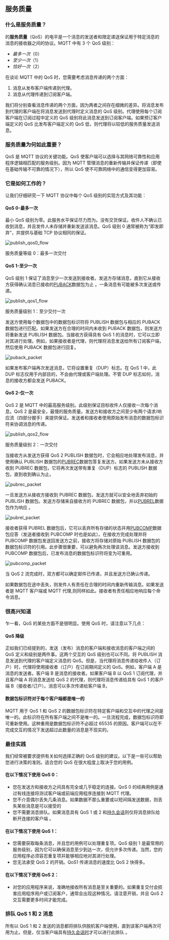 ## 服务质量

### 什么是服务质量？

的**服务质量**（QoS）的电平是一个消息的发送者和限定递送保证用于特定消息的消息的接收器之间的协议。MQTT 中有 3 个 QoS 级别：

- _最多一次_（0）
- _至少一次_（1）
- _恰好一次_（2）

在谈论 MQTT 中的 QoS 时，您需要考虑消息传递的两个方面：

1. 消息从发布客户端传递到代理。
2. 消息从代理传递到订阅客户端。

我们将分别查看消息传递的两个方面，因为两者之间存在细微的差异。将消息发布到代理的客户端在将消息发送到代理时定义消息的 QoS 级别。代理使用每个订阅客户端在订阅过程中定义的 QoS 级别将此消息发送到订阅客户端。如果预订客户端定义的 QoS 比发布客户端定义的 QoS 低，则代理将以较低的服务质量发送消息。

### 服务质量为何如此重要？

QoS 是 MQTT 协议的关键功能。QoS 使客户端可以选择与其网络可靠性和应用程序逻辑相匹配的服务级别。因为 MQTT 管理消息的重新传输并保证传递（即使在基础传输不可靠的情况下），所以 QoS 使不可靠网络中的通信变得更加容易。

### 它是如何工作的？

让我们仔细研究一下 MQTT 协议中每个 QoS 级别的实现方式及其功能：

#### QoS 0-最多一次

最小 QoS 级别为零。此服务水平保证尽力而为。没有交货保证。收件人不确认已收到消息，并且发件人未存储并重新发送该消息。QoS 级别 0 通常被称为“即发即弃”，并提供与基础 TCP 协议相同的保证。

![publish_qos0_flow](../pictures/qos-levels_qos0.svg)

服务质量等级 0：最多一次交付

#### QoS 1-至少一次

QoS 级别 1 保证了消息至少一次发送到接收者。发送方存储消息，直到它从接收方获得确认消息已接收的[PUBACK](http://docs.oasis-open.org/mqtt/mqtt/v3.1.1/os/mqtt-v3.1.1-os.html#_Toc398718043)数据包为止 。一条消息有可能被多次发送或传递。

![publish_qos1_flow](../pictures/qos-levels_qos1.svg)

服务质量级别 1：至少交付一次

发送方使用每个数据包中的数据包标识符将 PUBLISH 数据包与相应的 PUBACK 数据包进行匹配。如果发送方在合理的时间内未收到 PUBACK 数据包，则发送方将重新发送 PUBLISH 数据包。当接收方获得具有 QoS 1 的消息时，它可以立即对其进行处理。例如，如果接收者是代理，则代理将消息发送给所有订阅客户端，然后使用 PUBACK 数据包进行回复。

![puback_packet](../pictures/puback_packet.png)

如果发布客户端再次发送消息，它将设置重复（DUP）标志。在 QoS 1 中，此 DUP 标志仅用于内部目的，不会由代理或客户端处理。不管 DUP 标志如何，消息的接收方都会发送 PUBACK。

#### QoS 2-仅一次

QoS 2 是 MQTT 中的最高服务级别。此级别保证目标收件人仅接收一次每个消息。QoS 2 是最安全，最慢的服务质量。发送方和接收方之间至少有两个请求/响应流（四部分握手）来提供保证。发送者和接收者使用原始发布消息的数据包标识符来协调消息的传递。

![publish_qos2_flow](../pictures/qos-levels_qos2.svg)

服务质量级别 2：一次交付

当接收方从发送方获得 QoS 2 PUBLISH 数据包时，它会相应地处理发布消息，并使用确认 PUBLISH 数据包的[PUBREC](http://docs.oasis-open.org/mqtt/mqtt/v3.1.1/os/mqtt-v3.1.1-os.html#_Toc398718048)数据包答复发送方。如果发送方未从接收方收到 PUBREC 数据包，它将再次发送带有重复（DUP）标志的 PUBLISH 数据包，直到收到确认为止。

![pubrec_packet](../pictures/pubrec_packet.png)

一旦发送方从接收方接收到 PUBREC 数据包，发送方就可以安全地丢弃初始的 PUBLISH 数据包。发送方存储来自接收方的 PUBREC 数据包，并以[PUBREL](http://docs.oasis-open.org/mqtt/mqtt/v3.1.1/os/mqtt-v3.1.1-os.html#_Toc398718053)数据包作为响应 。

![pubrel_packet](../pictures/pubrel_packet.png)

接收者获得 PUBREL 数据包后，它可以丢弃所有存储的状态并用[PUBCOMP](http://docs.oasis-open.org/mqtt/mqtt/v3.1.1/os/mqtt-v3.1.1-os.html#_Toc398718058)数据包应答（发送者接收到 PUBCOMP 时也是如此）。在接收方完成处理并将 PUBCOMP 数据包发送回发送方之前，接收方将存储对原始 PUBLISH 数据包的数据包标识符的引用。此步骤很重要，可以避免再次处理该消息。发送方接收到 PUBCOMP 数据包后，已发布消息的数据包标识符将变为可重用。

![pubcomp_packet](../pictures/pubcomp_packet.png)

当 QoS 2 流完成时，双方都可以确定邮件已传递，并且发送方已确认传递。

如果数据包在途中丢失，则发件人有责任在合理的时间内重新传输消息。如果发送者是 MQTT 客户端或 MQTT 代理,则同样如此。接收者有责任相应地响应每个命令消息。

### 很高兴知道

乍一看，QoS 的某些方面不是很明显。使用 QoS 时，请注意以下几点：

#### QoS 降级

正如我们已经提到的，发送（发布）消息的客户端和接收消息的客户端之间的 QoS 定义和级别是两件事。这两个交互的 QoS 级别也可以不同。将 PUBLISH 消息发送到代理的客户端定义消息的 QoS。但是，当代理将消息传递给收件人（订户）时，代理将使用接收者（订户）在订阅期间定义的 QoS。例如，客户端 A 是消息的发送者。客户端 B 是消息的接收者。如果客户端 B 以 QoS 1 订阅代理，并且客户端 A 将消息发送给 QoS 2 的代理，则代理将消息传递给具有 QoS 1 的客户端 B（接收者/订户）。消息可以多次传递给客户端 B，

#### 数据包标识符对于每个客户端都是唯一的

MQTT 用于 QoS 1 和 QoS 2 的数据包标识符在特定客户端和交互中的代理之间是唯一的。此标识符在所有客户端之间不是唯一的。一旦流程完成，数据包标识符即可重新使用。这种重用是数据包标识符不必超过 65535 的原因。客户端可以在不完成交互的情况下发送超过此数量的消息是不现实的。

### 最佳实践

我们经常被要求提供有关如何选择正确的 QoS 级别的建议。以下是一些可以帮助您进行决策的准则。适合您的 QoS 在很大程度上取决于您的用例。

#### 在以下情况下使用 QoS 0：

- 您在发送方和接收方之间具有完全或几乎稳定的连接。QoS 0 的经典用例是通过有线连接将测试客户端或前端应用程序连接到 MQTT 代理。
- 您不介意偶尔丢失几条消息。如果数据不那么重要或以短间隔发送数据，则丢失某些消息是可以接受的
- 您不需要消息排队。如果消息具有 QoS 1 或 2 和[持久会话](../7.持久性会话跟队列消息.md)则仅将消息排队给断开连接的客户端 。

#### 在以下情况下使用 QoS 1：

- 您需要获取每条消息，并且您的用例可以处理重复项。QoS 级别 1 是最常用的服务级别，因为它可以确保消息至少到达一次，但允许多次传递。当然，您的应用程序必须容忍重复项并能够相应地对其进行处理。
- 您无法承受 QoS 2 的开销。QoS1 传递消息的速度比 QoS 2 快得多。

#### 在以下情况下使用 QoS 2：

- 对您的应用程序来说，准确地接收所有消息是至关重要的。如果重复交付会损害应用程序用户或订阅客户，通常会出现这种情况。请注意开销，并且 QoS 2 交互需要更多时间才能完成。

### 排队 QoS 1 和 2 消息

所有以 QoS 1 和 2 发送的消息都将排队供脱机客户端使用，直到该客户端再次可用为止。但是，仅当客户端具有[持久会话时](../7.持久性会话跟队列消息.md)才可以进行此排队 。
